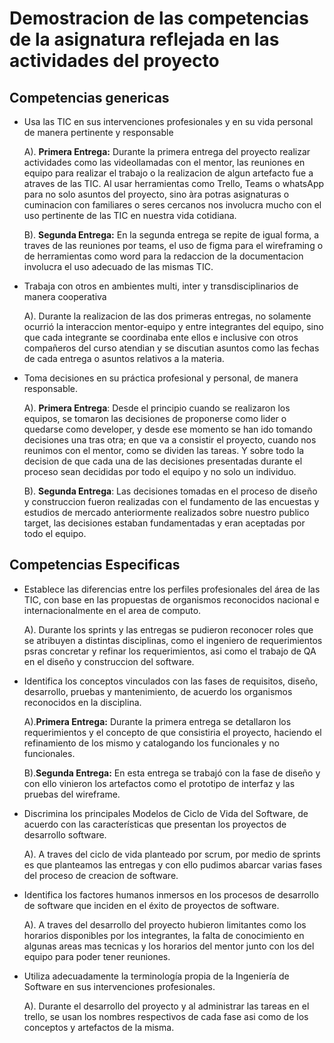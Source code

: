 # Demostracion de las competencias de la asignatura reflejada en las actividades del proyecto

## Competencias genericas

- Usa las TIC en sus intervenciones profesionales y en su vida personal de manera pertinente y responsable

  A). **Primera Entrega:** Durante la primera entrega del proyecto realizar actividades como las videollamadas con el mentor, las reuniones en equipo para realizar el trabajo o la realizacion de algun artefacto fue a atraves de las TIC. Al usar herramientas como Trello, Teams o whatsApp para no solo asuntos del proyecto, sino àra potras asignaturas o cuminacion con familiares o seres cercanos nos involucra mucho con el uso pertinente de las TIC en nuestra vida cotidiana.
  
  B). **Segunda Entrega:** En la segunda entrega se repite de igual forma, a traves de las reuniones por teams, el uso de figma para el wireframing o de herramientas como word para la redaccion de la documentacion involucra el uso adecuado de las mismas TIC.

- Trabaja con otros en ambientes multi, inter y transdisciplinarios de manera cooperativa 

  A). Durante la realizacion de las dos primeras entregas, no solamente ocurrió la interaccion mentor-equipo y entre integrantes del equipo, sino que cada integrante se coordinaba ente ellos e inclusive con otros compañeros del curso atendian y se discutian asuntos como las fechas de cada entrega o asuntos relativos a la materia.

- Toma decisiones en su práctica profesional y personal, de manera responsable.

  A). **Primera Entrega**: Desde el principio cuando se realizaron los equipos, se tomaron las decisiones de proponerse como lider o quedarse como developer, y desde ese momento se han ido tomando decisiones una tras otra; en que va a consistir el proyecto, cuando nos reunimos con el mentor, como se dividen las tareas. Y sobre todo la decision de que cada una de las decisiones presentadas durante el proceso sean decididas por todo el equipo y no solo un individuo.
  
  B). **Segunda Entrega**: Las decisiones tomadas en el proceso de diseño y construccion fueron realizadas con el fundamento de las encuestas y estudios de mercado anteriormente realizados sobre nuestro publico target, las decisiones estaban fundamentadas y eran aceptadas por todo el equipo.

## Competencias Especificas

- Establece las diferencias entre los perfiles profesionales del área de las TIC, con base en las propuestas de organismos reconocidos nacional e internacionalmente en el area de computo.

  A). Durante los sprints y las entregas se pudieron reconocer roles que se atribuyen a distintas disciplinas, como el ingeniero de requerimientos psras concretar y refinar los requerimientos, asi como 
  el trabajo de QA en el diseño y construccion del software.

- Identifica los conceptos vinculados con las fases de requisitos, diseño, desarrollo, pruebas y mantenimiento, de acuerdo los organismos reconocidos en la disciplina.

  A).**Primera Entrega:** Durante la primera entrega se detallaron los requerimientos y el concepto de que consistiria el proyecto, haciendo el refinamiento de los mismo y catalogando los funcionales y no funcionales.

  B).**Segunda Entrega:** En esta entrega se trabajó con la fase de diseño y con ello vinieron los artefactos como el prototipo de interfaz y las pruebas del wireframe.

- Discrimina los principales Modelos de Ciclo de Vida del Software, de acuerdo con las características que presentan los proyectos de desarrollo software.

  A). A traves del ciclo de vida planteado por scrum, por medio de sprints es que planteamos las entregas y con ello pudimos abarcar varias fases del proceso de creacion de software.

- Identifica los factores humanos inmersos en los procesos de desarrollo de software que inciden en el éxito de proyectos de software. 

  A). A traves del desarrollo del proyecto hubieron limitantes como los horarios disponibles por los integrantes, la falta de conocimiento en algunas areas mas tecnicas y los horarios del mentor junto con los del equipo para poder tener reuniones.

- Utiliza adecuadamente la terminología propia de la Ingeniería de Software en sus intervenciones profesionales. 

  A). Durante el desarrollo del proyecto y al administrar las tareas en el trello, se usan los nombres respectivos de cada fase asi como de los conceptos y artefactos de la misma.

